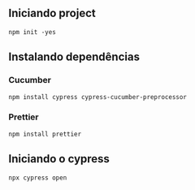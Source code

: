 ## Iniciando project 

`npm init -yes`

## Instalando dependências 

### Cucumber 

`npm install cypress cypress-cucumber-preprocessor`

### Prettier

`npm install prettier`

## Iniciando o cypress 

`npx cypress open`







